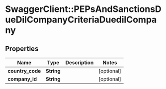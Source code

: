 # SwaggerClient::PEPsAndSanctionsDueDilCompanyCriteriaDuedilCompany

## Properties
Name | Type | Description | Notes
------------ | ------------- | ------------- | -------------
**country_code** | **String** |  | [optional] 
**company_id** | **String** |  | [optional] 


